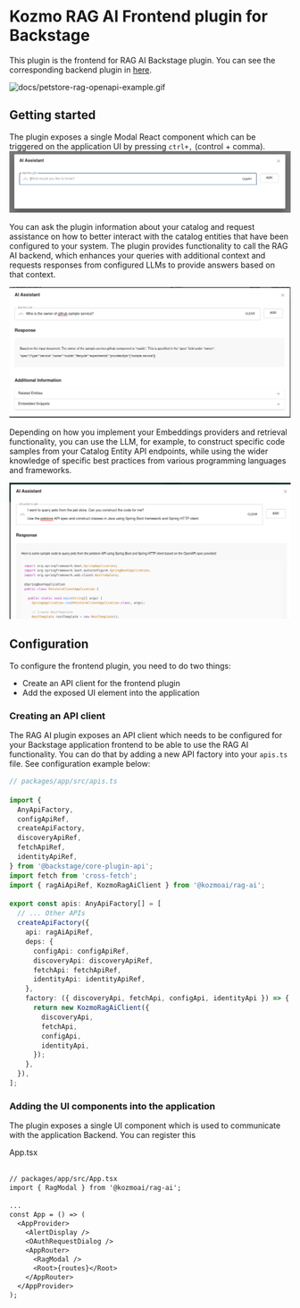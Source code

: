 # Kozmo RAG AI Frontend plugin for Backstage

This plugin is the frontend for RAG AI Backstage plugin. You can see the corresponding backend plugin in [here](/plugins/backend/rag-ai-backend/README.md).

![docs/petstore-rag-openapi-example.gif](docs/petstore-rag-openapi-example.gif)

## Getting started

The plugin exposes a single Modal React component which can be triggered on the application UI by pressing `ctrl+,` (control + comma).
![docs/empty-modal.png](docs/empty-modal.png)

You can ask the plugin information about your catalog and request assistance on how to better interact with the catalog entities that have been configured to your system. The plugin provides functionality to call the RAG AI backend, which enhances your queries with additional context and requests responses from configured LLMs to provide answers based on that context.

![docs/simple-q-a.png](docs/simple-q-a.png)

Depending on how you implement your Embeddings providers and retrieval functionality, you can use the LLM, for example, to construct specific code samples from your Catalog Entity API endpoints, while using the wider knowledge of specific best practices from various programming languages and frameworks.

![docs/api-spec-query.png](docs/api-spec-query.png)

## Configuration

To configure the frontend plugin, you need to do two things:

- Create an API client for the frontend plugin
- Add the exposed UI element into the application

### Creating an API client

The RAG AI plugin exposes an API client which needs to be configured for your Backstage application frontend to be able to use the RAG AI functionality. You can do that by adding a new API factory into your `apis.ts` file. See configuration example below:

```ts
// packages/app/src/apis.ts

import {
  AnyApiFactory,
  configApiRef,
  createApiFactory,
  discoveryApiRef,
  fetchApiRef,
  identityApiRef,
} from '@backstage/core-plugin-api';
import fetch from 'cross-fetch';
import { ragAiApiRef, KozmoRagAiClient } from '@kozmoai/rag-ai';

export const apis: AnyApiFactory[] = [
  // ... Other APIs
  createApiFactory({
    api: ragAiApiRef,
    deps: {
      configApi: configApiRef,
      discoveryApi: discoveryApiRef,
      fetchApi: fetchApiRef,
      identityApi: identityApiRef,
    },
    factory: ({ discoveryApi, fetchApi, configApi, identityApi }) => {
      return new KozmoRagAiClient({
        discoveryApi,
        fetchApi,
        configApi,
        identityApi,
      });
    },
  }),
];
```

### Adding the UI components into the application

The plugin exposes a single UI component which is used to communicate with the application Backend. You can register this

App.tsx

```tsx

// packages/app/src/App.tsx
import { RagModal } from '@kozmoai/rag-ai';

...
const App = () => (
  <AppProvider>
    <AlertDisplay />
    <OAuthRequestDialog />
    <AppRouter>
      <RagModal />
      <Root>{routes}</Root>
    </AppRouter>
  </AppProvider>
);
```
